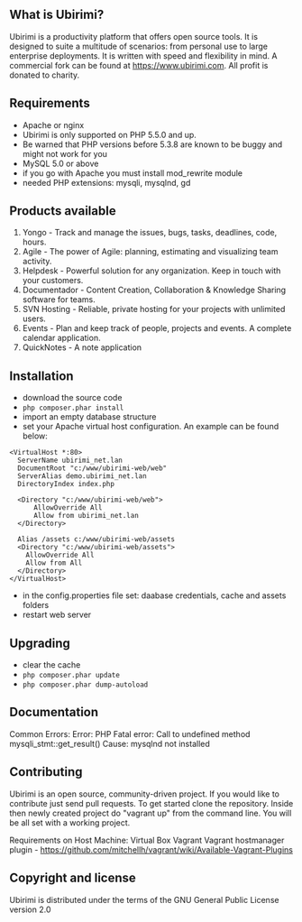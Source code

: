 What is Ubirimi?
-----------------

Ubirimi is a productivity platform that offers open source tools. It is designed to suite a multitude of scenarios: from personal use to large enterprise deployments. It is written with speed and
flexibility in mind. A commercial fork can be found at https://www.ubirimi.com. All profit is donated to charity.

Requirements
------------
- Apache or nginx
- Ubirimi is only supported on PHP 5.5.0 and up.
- Be warned that PHP versions before 5.3.8 are known to be buggy and might not work for you
- MySQL 5.0 or above
- if you go with Apache you must install mod_rewrite module
- needed PHP extensions: mysqli, mysqlnd, gd

Products available
------------
1. Yongo - Track and manage the issues, bugs, tasks, deadlines, code, hours.
2. Agile - The power of Agile: planning, estimating and visualizing team activity.
3. Helpdesk - Powerful solution for any organization. Keep in touch with your customers.
4. Documentador - Content Creation, Collaboration & Knowledge Sharing software for teams.
5. SVN Hosting - Reliable, private hosting for your projects with unlimited users.
6. Events - Plan and keep track of people, projects and events. A complete calendar application.
7. QuickNotes - A note application

Installation
------------

- download the source code
- `php composer.phar install`
- import an empty database structure
- set your Apache virtual host configuration. An example can be found below:

```
<VirtualHost *:80>
  ServerName ubirimi_net.lan
  DocumentRoot "c:/www/ubirimi-web/web"
  ServerAlias demo.ubirimi_net.lan
  DirectoryIndex index.php

  <Directory "c:/www/ubirimi-web/web">
      AllowOverride All
      Allow from ubirimi_net.lan
  </Directory>

  Alias /assets c:/www/ubirimi-web/assets
  <Directory "c:/www/ubirimi-web/assets">
	AllowOverride All
	Allow from All
  </Directory>
</VirtualHost>
```
- in the config.properties file set: daabase credentials, cache and assets folders
- restart web server

Upgrading
------------
- clear the cache
- `php composer.phar update`
- `php composer.phar dump-autoload`

Documentation
-------------

Common Errors:
Error: PHP Fatal error:  Call to undefined method mysqli_stmt::get_result()
Cause: mysqlnd not installed

Contributing
------------

Ubirimi is an open source, community-driven project. If you would like to contribute just send pull requests. To get started clone the repository. Inside then newly created project do "vagrant up" from the command line. You will be all set with a working project.

Requirements on Host Machine:
Virtual Box
Vagrant
Vagrant hostmanager plugin - https://github.com/mitchellh/vagrant/wiki/Available-Vagrant-Plugins

Copyright and license
---------------------

Ubirimi is distributed under the terms of the GNU General Public License version 2.0
